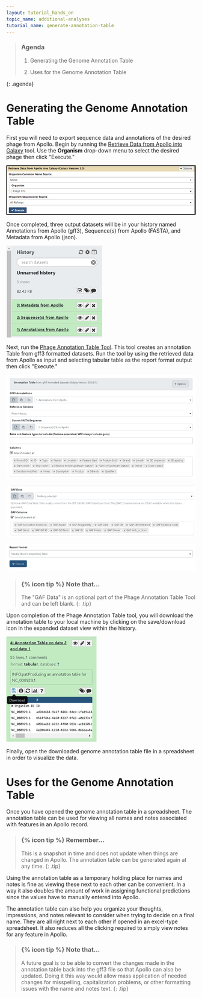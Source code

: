 ```yaml
---
layout: tutorial_hands_on
topic_name: additional-analyses
tutorial_name: generate-annotation-table
---
```


> ### Agenda
>
> 1. Generating the Genome Annotation Table
>
> 2. Uses for the Genome Annotation Table
> 
>
{: .agenda}

# Generating the Genome Annotation Table

First you will need to export sequence data and annotations of the desired phage from Apollo. Begin by running the [Retrieve Data from Apollo into Galaxy](https://cpt.tamu.edu/galaxy/root?tool_id=edu.tamu.cpt2.webapollo.export) tool. Use the **Organism** drop-down menu to select the desired phage then click "Execute." 

![](../../images/genome-annotation-table/1_retrieve_data_tool.png)

Once completed, three output datasets will be in your history named Annotations from Apollo (gff3), Sequence(s) from Apollo (FASTA), and Metadata from Apollo (json).

![](../../images/genome-annotation-table/2_retrieve_data_history.png)

Next, run the [Phage Annotation Table Tool](https://cpt.tamu.edu/galaxy/root?tool_id=edu.tamu.cpt2.phage.annotation_table). This tool creates an annotation Table from gff3 formatted datasets. Run the tool by using the retrieved data from Apollo as input and selecting tabular table as the report format output then click "Execute."

![](../../images/genome-annotation-table/3_annotation_table_input.png)

![](../../images/genome-annotation-table/gaf_data.png)

![](../../images/genome-annotation-table/4_annotation_table_output.png)

> ### {% icon tip %} Note that...
> The "GAF Data" is an optional part of the Phage Annotation Table Tool and can be left blank.
{: .tip}

Upon completion of the Phage Annotation Table tool,  you will download the annotation table to your local machine by clicking on the save/download icon in the expanded dataset view within the history. 

![](../../images/genome-annotation-table/5_download_table.png)

Finally, open the downloaded genome annotation table file in a spreadsheet in order to visualize the data.


# Uses for the Genome Annotation Table

Once you have opened the genome annotation table in a spreadsheet. The annotation table can be used for viewing all names and notes associated with features in an Apollo record. 

> ### {% icon tip %} Remember...
> This is a snapshot in time and does not update when things are changed in Apollo. The annotation table can be generated again at any time.
{: .tip}

Using the annotation table as a temporary holding place for names and notes is fine as viewing these next to each other can be convenient. In a way it also doubles the amount of work in assigning functional predictions since the values have to manually entered into Apollo.

The annotation table can also help you organize your thoughts, impressions, and notes relevant to consider when trying to decide on a final name. They are all right next to each other if opened in an excel-type spreadsheet. It also reduces all the clicking required to simply view notes for any feature in Apollo. 

> ### {% icon tip %} Note that...
> A future goal is to be able to convert the changes made in the annotation table back into the gff3 file so that Apollo can also be updated. Doing it this way would allow mass application of needed changes for misspelling, capitalization problems, or other formatting issues with the name and notes text.
{: .tip}

